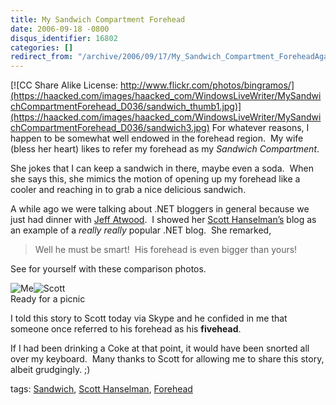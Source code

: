 ```yaml
---
title: My Sandwich Compartment Forehead
date: 2006-09-18 -0800
disqus_identifier: 16802
categories: []
redirect_from: "/archive/2006/09/17/My_Sandwich_Compartment_ForeheadAgain.aspx/"
---
```


[![CC Share Alike License:
http://www.flickr.com/photos/bingramos/](https://haacked.com/images/haacked_com/WindowsLiveWriter/MySandwichCompartmentForehead_D036/sandwich_thumb1.jpg)](https://haacked.com/images/haacked_com/WindowsLiveWriter/MySandwichCompartmentForehead_D036/sandwich3.jpg)
For whatever reasons, I happen to be somewhat well endowed in the
forehead region.  My wife (bless her heart) likes to refer my
forehead as my *Sandwich Compartment*.

She jokes that I can keep a sandwich in there, maybe even a soda.  When
she says this, she mimics the motion of opening up my forehead like a
cooler and reaching in to grab a nice delicious sandwich.

A while ago we were talking about .NET bloggers in general because we
just had dinner with [Jeff Atwood](http://codinghorror.com/blog/).  I
showed her [Scott Hanselman’s](http://www.hanselman.com/blog/) blog as
an example of a *really really* popular .NET blog.  She remarked,

> Well he must be smart!  His forehead is even bigger than yours!

See for yourself with these comparison photos.

[](https://haacked.com/images/haacked_com/WindowsLiveWriter/MySandwichCompartmentForehead_D036/scott2.gif)![Me](https://haacked.com/images/haacked_com/WindowsLiveWriter/MySandwichCompartmentForehead_D036/PortraitOfMe_thumb2.jpg)![Scott](https://haacked.com/images/haacked_com/WindowsLiveWriter/MySandwichCompartmentForehead_D036/scott_thumb2.gif)\
Ready for a picnic

I told this story to Scott today via Skype and he confided in me that
someone once referred to his forehead as his **fivehead**.

If I had been drinking a Coke at that point, it would have been snorted
all over my keyboard.  Many thanks to Scott for allowing me to share
this story, albeit grudgingly. ;)

tags: [Sandwich](http://technorati.com/tag/Sandwich), [Scott
Hanselman](http://technorati.com/tag/Scott+Hanselman),
[Forehead](http://technorati.com/tag/Forehead)

